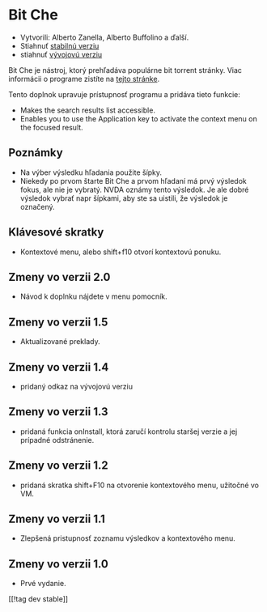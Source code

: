 # Bit Che #
*   Vytvorili: Alberto Zanella, Alberto Buffolino a ďalší.
*   Stiahnuť [stabilnú verziu][1]
*   stiahnuť [vývojovú verziu][3]

Bit Che je nástroj, ktorý prehľadáva populárne bit torrent stránky. Viac
informácii o programe zistíte na [tejto stránke][2].

Tento doplnok upravuje prístupnosť programu a pridáva tieto funkcie:

*   Makes the search results list accessible.
*   Enables you to use the Application key to activate the context menu on
    the focused result.


## Poznámky ##
*   Na výber výsledku hľadania použite šípky.
*   Niekedy po prvom štarte Bit Che a prvom hľadaní má prvý výsledok fokus,
    ale nie je vybratý. NVDA oznámy tento výsledok. Je ale dobré výsledok
    vybrať napr šípkami, aby ste sa uistili, že výsledok je označený.


## Klávesové skratky ##
*   Kontextové menu, alebo shift+f10 otvorí kontextovú ponuku.


## Zmeny vo verzii 2.0 ##
*   Návod k doplnku nájdete v menu pomocník.

## Zmeny vo verzii 1.5 ##
*   Aktualizované preklady.

## Zmeny vo verzii 1.4 ##
*   pridaný odkaz na vývojovú verziu

## Zmeny vo verzii 1.3 ##
*   pridaná funkcia onInstall, ktorá zaručí kontrolu staršej verzie a jej
    prípadné odstránenie.

## Zmeny vo verzii 1.2 ##
*   pridaná skratka shift+F10 na otvorenie kontextového menu, užitočné vo
    VM.

## Zmeny vo verzii 1.1 ##
*   Zlepšená pristupnosť zoznamu výsledkov a kontextového menu.

## Zmeny vo verzii 1.0 ##
*   Prvé vydanie.

[[!tag dev stable]]

[1]: http://addons.nvda-project.org/files/get.php?file=bc

[2]: http://www.convivea.com

[3]: http://addons.nvda-project.org/files/get.php?file=bc-dev
